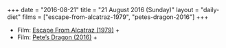 +++
date = "2016-08-21"
title = "21 August 2016 (Sunday)"
layout = "daily-diet"
films = ["escape-from-alcatraz-1979", "petes-dragon-2016"]
+++


* Film: [Escape From Alcatraz (1979)](/films/escape-from-alcatraz-1979) +
* Film: [Pete’s Dragon (2016)](/films/petes-dragon-2016) +